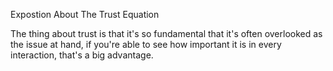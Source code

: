 Expostion About The Trust Equation

The thing about trust is that it's so fundamental that it's often overlooked as the issue at hand, if you're able to see how important it is in every interaction, that's a big advantage.
